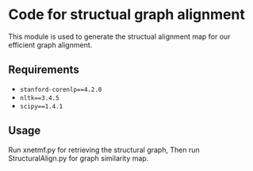 # Code for structual graph alignment
This module is used to generate the structual alignment map for our efficient graph alignment.

## Requirements
* `stanford-corenlp==4.2.0`
* `nltk==3.4.5`
* `scipy==1.4.1`

## Usage
Run xnetmf.py for retrieving the structural graph, Then run StructuralAlign.py for graph similarity map.





